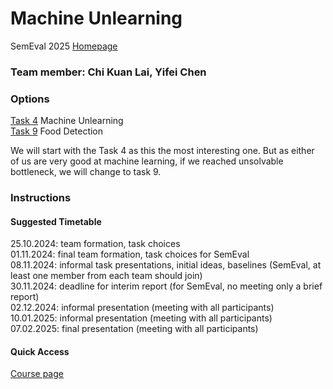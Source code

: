 # Machine Unlearning

SemEval 2025 [Homepage](https://semeval.github.io/SemEval2025/tasks)

### Team member: Chi Kuan Lai, Yifei Chen <br>

### Options
[Task 4](https://llmunlearningsemeval2025.github.io/) Machine Unlearning <br>
[Task 9](https://food-hazard-detection-semeval-2025.github.io/) Food Detection <br>

We will start with the Task 4 as this the most interesting one. But as either of us are very good at machine learning, if we reached unsolvable bottleneck, we will change to task 9.


### Instructions

#### Suggested Timetable
25.10.2024: team formation, task choices <br>
01.11.2024: final team formation, task choices for SemEval <br>
08.11.2024: informal task presentations, initial ideas, baselines (SemEval, at least one member from each team should join) <br>
30.11.2024: deadline for interim report (for SemEval, no meeting only a brief report) <br>
02.12.2024: informal presentation (meeting with all participants) <br>
10.01.2025: informal presentation (meeting with all participants) <br>
07.02.2025: final presentation (meeting with all participants) <br>

#### Quick Access
[Course page](https://github.com/cicl-iscl/cicl2024)


